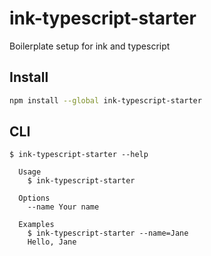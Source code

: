 # ink-typescript-starter

Boilerplate setup for ink and typescript

## Install

```bash
npm install --global ink-typescript-starter
```

## CLI

```
$ ink-typescript-starter --help

  Usage
    $ ink-typescript-starter

  Options
    --name Your name

  Examples
    $ ink-typescript-starter --name=Jane
    Hello, Jane
```
